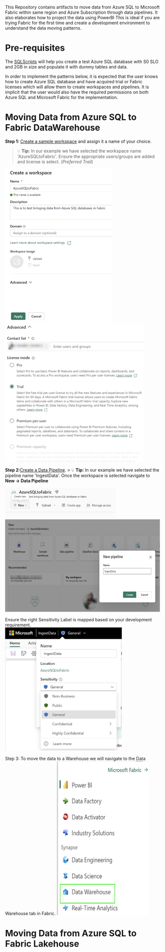 This Repository contains artifacts to move data from Azure SQL to Microsoft Fabric within same region and Azure Subscription through data pipelines. It also elaborates how to project the data using PowerBI
This is ideal if you are trying Fabric for the first time and create a development environment to understand the data moving patterns. 

# Pre-requisites
The [SQLScripts](/Assests/SQLScripts/) will help you create a test Azure SQL database with S0 SLO and 2GB in size and populate it with dummy tables and data. 

In order to implement the patterns below, it is expected that the user knows how to create Azure SQL database and have acquired trial or Fabric licenses which will allow them to create workspaces and pipelines. It is implicit that the user would also have the required permissions on both Azure SQL and Microsoft Fabric for the implementation.

# Moving Data from Azure SQL to Fabric DataWarehouse
**Step 1:** [Create a sample workspace](https://learn.microsoft.com/power-bi/collaborate-share/service-create-the-new-workspaces#create-a-workspace) and assign it a name of your choice. 
> :bulb: **Tip:** In our example we have selected the workspace name 'AzureSQLtoFabric'. Ensure the appropriate users/groups are added and license is select. (*Preferred Trail*)

<img src='/Assests/Media/CreateWorkspace.PNG' width='350' height='500'><img src='/Assests/Media/AdvancedTab.PNG' width='450' height='450'>

**Step 2:**[Create a Data Pipeline](https://learn.microsoft.com/fabric/data-factory/create-first-pipeline-with-sample-data#create-a-data-pipeline). > :bulb: **Tip:** In our example we have selected the pipeline name 'IngestData'. 
Once the workspace is selected navigate to **New -> Data Pipeline**

<img src='/Assests/Media/NewButton.PNG' width='360' height='100'><img src='/Assests/Media/SamplePipeline.PNG' width='600' height='300'>

Ensure the right Sensitivity Label is mapped based on your development requirement.</br>
<img src='/Assests/Media/SensitivityLabel.PNG' width='380' height='400'>

Step 3: 
To move the data to a Warehouse we will navigate to the Data Warehouse tab in Fabric.
<img src='/Assests/Media/FabricOptions.PNG' width='300' height='500'>

# Moving Data from Azure SQL to Fabric Lakehouse